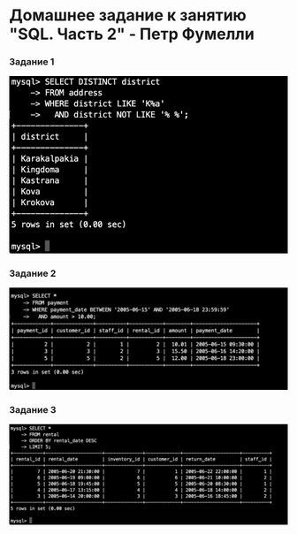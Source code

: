 # Домашнее задание к занятию "SQL. Часть 2" - Петр Фумелли

### Задание 1

![alt text](https://github.com/PeterFumelli/SQL.1/blob/main/img/1.png)

### Задание 2

![alt text](https://github.com/PeterFumelli/SQL.1/blob/main/img/2.png)

### Задание 3

![alt text](https://github.com/PeterFumelli/SQL.1/blob/main/img/3.png)


